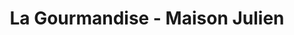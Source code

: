 ---
title: "La Gourmandise - Maison Julien"
url: /bourg-la-reine/la-gourmandise-maison-julien/
shop: Bäckerei
---